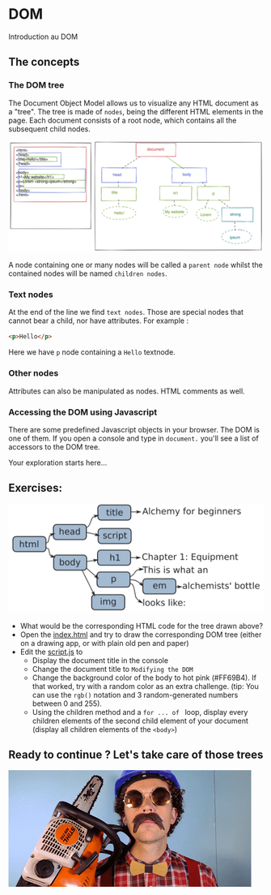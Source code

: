 # DOM

Introduction au DOM

## The concepts

### The DOM tree

The Document Object Model allows us to visualize any HTML document as a "tree". The tree is made of `nodes`, being the different HTML elements in the page. Each document consists of a root node, which contains all the subsequent child nodes.

 ![A simple DOM tree](../assets/tree.svg)

A node containing one or many nodes will be called a `parent node` whilst the contained nodes will be named `children nodes`.

### Text nodes

At the end of the line we find `text nodes`. Those are special nodes that cannot bear a child, nor have attributes. For example :

```html
<p>Hello</p>
```

Here we have `p` node containing a `Hello` textnode.

### Other nodes

Attributes can also be manipulated as nodes. HTML comments as well.

### Accessing the DOM using Javascript

There are some predefined Javascript objects in your browser. The DOM is one of them. If you open a console and type in `document.` you'll see a list of accessors to the DOM tree.

Your exploration starts here...

## Exercises:

 ![A simple DOM tree](../assets/treetocode.png)

* What would be the corresponding HTML code for the tree drawn above?
* Open the [index.html](./index.html) and try to draw the corresponding DOM tree (either on a drawing app, or with plain old pen and paper)
* Edit the [script.js](./script.js) to
  * Display the document title in the console
  * Change the document title to `Modifying the DOM`
  * Change the background color of the body to hot pink (#FF69B4). If that worked, try with a random color as an extra challenge. (tip: You can use the `rgb()` notation and 3 random-generated numbers between 0 and 255).
  * Using the children method and a `for ... of ` loop, display every children elements of the second child element of your document (display all children elements of the `<body>`)

## Ready to continue ? Let's take care of those trees

 ![Let's go](../assets/lumber.gif)


